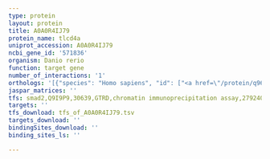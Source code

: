 ```yaml
---
type: protein
layout: protein
title: A0A0R4IJ79
protein_name: tlcd4a
uniprot_accession: A0A0R4IJ79
ncbi_gene_id: '571836'
organism: Danio rerio
function: target gene
number_of_interactions: '1'
orthologs: '[{"species": "Homo sapiens", "id": ["<a href=\"/protein/q96mv1\">Q96MV1</a>"]}, {"species": "Mus musculus", "id": ["<a href=\"/protein/q8cgf5\">Q8CGF5</a>"]}, {"species": "Rattus norvegicus", "id": ["<a href=\"/protein/d4aae5\">D4AAE5</a>"]}, {"species": "Saccharomyces cerevisiae", "id": ["<a href=\"/protein/p47153\">P47153</a>"]}]'
jaspar_matrices: ''
tfs: smad2,Q9I9P9,30639,GTRD,chromatin immunoprecipitation assay,27924024%5Buid%5D,No
targets: ''
tfs_download: tfs_of_A0A0R4IJ79.tsv
targets_download: ''
bindingSites_download: ''
binding_sites_ls: ''

---
```

